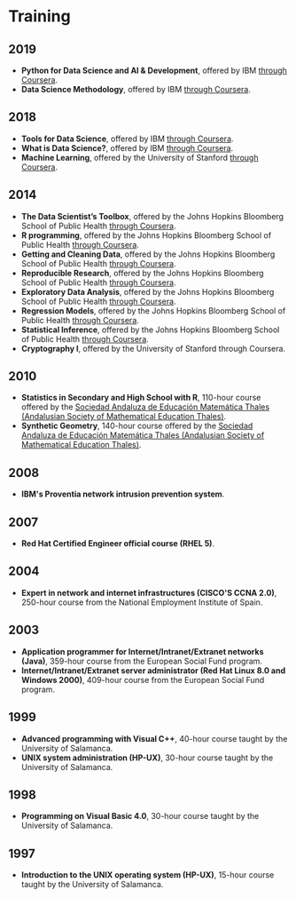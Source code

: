 # Training

## 2019

- **Python for Data Science and AI & Development**, offered by IBM [through Coursera](https://coursera.org/verify/764LBKWPR2B9).
- **Data Science Methodology**, offered by IBM [through Coursera](https://coursera.org/verify/PAQSHFLVAGAU).

## 2018

- **Tools for Data Science**, offered by IBM [through Coursera](https://coursera.org/verify/KZFB6SBXXHYD).
- **What is Data Science?**, offered by IBM [through Coursera](https://coursera.org/verify/TWF7L95BKCLJ).
- **Machine Learning**, offered by the University of Stanford [through Coursera](https://coursera.org/verify/X977AJMW8A6F).

## 2014

- **The Data Scientist’s Toolbox**, offered by the Johns Hopkins Bloomberg School of Public Health [through Coursera](https://coursera.org/verify/T4M8M2X9N8).
- **R programming**, offered by the Johns Hopkins Bloomberg School of Public Health [through Coursera](https://coursera.org/verify/U5U48CJ6E2).
- **Getting and Cleaning Data**, offered by the Johns Hopkins Bloomberg School of Public Health [through Coursera](https://coursera.org/verify/EMK4ZQDVY).
- **Reproducible Research**, offered by the Johns Hopkins Bloomberg School of Public Health [through Coursera](https://coursera.org/verify/N7QFEPHS8R).
- **Exploratory Data Analysis**, offered by the Johns Hopkins Bloomberg School of Public Health [through Coursera](https://coursera.org/verify/EQL2S78YRG).
- **Regression Models**, offered by the Johns Hopkins Bloomberg School of Public Health [through Coursera](https://coursera.org/verify/PFMPF5XTDR).
- **Statistical Inference**, offered by the Johns Hopkins Bloomberg School of Public Health [through Coursera](https://coursera.org/verify/J5E2MZKB3G).
- **Cryptography I**, offered by the University of Stanford through Coursera. 

## 2010

- **Statistics in Secondary and High School with R**, 110-hour course offered by the [Sociedad Andaluza de Educación Matemática Thales (Andalusian Society of Mathematical Education Thales)](https://thales.cica.es/).
- **Synthetic Geometry**, 140-hour course offered by the [Sociedad Andaluza de Educación Matemática Thales (Andalusian Society of Mathematical Education Thales)](https://thales.cica.es/).

## 2008

- **IBM's Proventia network intrusion prevention system**.

## 2007

- **Red Hat Certified Engineer official course (RHEL 5)**.

## 2004

- **Expert in network and internet infrastructures (CISCO'S CCNA 2.0)**, 250-hour course from the National Employment Institute of Spain.

## 2003

- **Application programmer for Internet/Intranet/Extranet networks (Java)**, 359-hour course from the European Social Fund program.
- **Internet/Intranet/Extranet server administrator (Red Hat Linux 8.0 and Windows 2000)**, 409-hour course from the European Social Fund program.

## 1999

- **Advanced programming with Visual C++**, 40-hour course taught by the University of Salamanca.
- **UNIX system administration (HP-UX)**, 30-hour course taught by the University of Salamanca. 

## 1998

- **Programming on Visual Basic 4.0**, 30-hour course taught by the University of Salamanca. 

## 1997

- **Introduction to the UNIX operating system (HP-UX)**, 15-hour course taught by the University of Salamanca. 